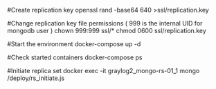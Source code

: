 
#Create replication key
openssl rand -base64 640 >ssl/replication.key

#Change replication key file permissions ( 999 is the internal UID for mongodb user )
chown 999:999 ssl/*
chmod 0600 ssl/replication.key

#Start the environment
docker-compose up -d

#Check started containers
docker-compose ps

#Initiate replica set
docker exec -it graylog2_mongo-rs-01_1 mongo /deploy/rs_initiate.js
